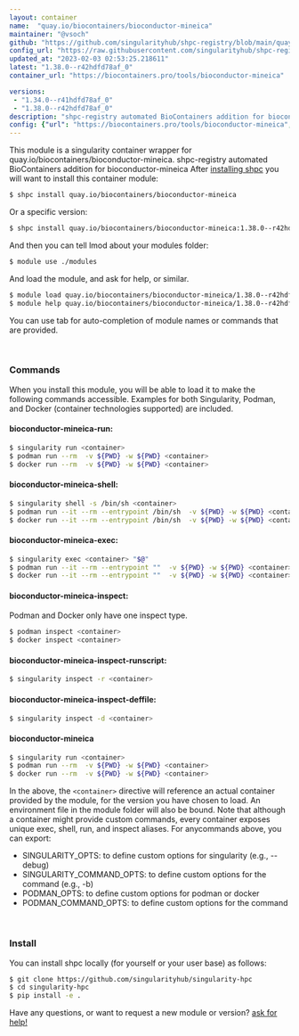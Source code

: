 ```yaml
---
layout: container
name:  "quay.io/biocontainers/bioconductor-mineica"
maintainer: "@vsoch"
github: "https://github.com/singularityhub/shpc-registry/blob/main/quay.io/biocontainers/bioconductor-mineica/container.yaml"
config_url: "https://raw.githubusercontent.com/singularityhub/shpc-registry/main/quay.io/biocontainers/bioconductor-mineica/container.yaml"
updated_at: "2023-02-03 02:53:25.218611"
latest: "1.38.0--r42hdfd78af_0"
container_url: "https://biocontainers.pro/tools/bioconductor-mineica"

versions:
 - "1.34.0--r41hdfd78af_0"
 - "1.38.0--r42hdfd78af_0"
description: "shpc-registry automated BioContainers addition for bioconductor-mineica"
config: {"url": "https://biocontainers.pro/tools/bioconductor-mineica", "maintainer": "@vsoch", "description": "shpc-registry automated BioContainers addition for bioconductor-mineica", "latest": {"1.38.0--r42hdfd78af_0": "sha256:530b1bcf4e754682d6b74bea76a0f00485e67e7118158951cdbcb4a8b72a551f"}, "tags": {"1.34.0--r41hdfd78af_0": "sha256:cb4165668a30a90d5a4cbb9a2d38d4cc4e527839b01259e754f70c06fd3361e2", "1.38.0--r42hdfd78af_0": "sha256:530b1bcf4e754682d6b74bea76a0f00485e67e7118158951cdbcb4a8b72a551f"}, "docker": "quay.io/biocontainers/bioconductor-mineica"}
---
```


This module is a singularity container wrapper for quay.io/biocontainers/bioconductor-mineica.
shpc-registry automated BioContainers addition for bioconductor-mineica
After [installing shpc](#install) you will want to install this container module:


```bash
$ shpc install quay.io/biocontainers/bioconductor-mineica
```

Or a specific version:

```bash
$ shpc install quay.io/biocontainers/bioconductor-mineica:1.38.0--r42hdfd78af_0
```

And then you can tell lmod about your modules folder:

```bash
$ module use ./modules
```

And load the module, and ask for help, or similar.

```bash
$ module load quay.io/biocontainers/bioconductor-mineica/1.38.0--r42hdfd78af_0
$ module help quay.io/biocontainers/bioconductor-mineica/1.38.0--r42hdfd78af_0
```

You can use tab for auto-completion of module names or commands that are provided.

<br>

### Commands

When you install this module, you will be able to load it to make the following commands accessible.
Examples for both Singularity, Podman, and Docker (container technologies supported) are included.

#### bioconductor-mineica-run:

```bash
$ singularity run <container>
$ podman run --rm  -v ${PWD} -w ${PWD} <container>
$ docker run --rm  -v ${PWD} -w ${PWD} <container>
```

#### bioconductor-mineica-shell:

```bash
$ singularity shell -s /bin/sh <container>
$ podman run --it --rm --entrypoint /bin/sh  -v ${PWD} -w ${PWD} <container>
$ docker run --it --rm --entrypoint /bin/sh  -v ${PWD} -w ${PWD} <container>
```

#### bioconductor-mineica-exec:

```bash
$ singularity exec <container> "$@"
$ podman run --it --rm --entrypoint ""  -v ${PWD} -w ${PWD} <container> "$@"
$ docker run --it --rm --entrypoint ""  -v ${PWD} -w ${PWD} <container> "$@"
```

#### bioconductor-mineica-inspect:

Podman and Docker only have one inspect type.

```bash
$ podman inspect <container>
$ docker inspect <container>
```

#### bioconductor-mineica-inspect-runscript:

```bash
$ singularity inspect -r <container>
```

#### bioconductor-mineica-inspect-deffile:

```bash
$ singularity inspect -d <container>
```



#### bioconductor-mineica

```bash
$ singularity run <container>
$ podman run --rm  -v ${PWD} -w ${PWD} <container>
$ docker run --rm  -v ${PWD} -w ${PWD} <container>
```


In the above, the `<container>` directive will reference an actual container provided
by the module, for the version you have chosen to load. An environment file in the
module folder will also be bound. Note that although a container
might provide custom commands, every container exposes unique exec, shell, run, and
inspect aliases. For anycommands above, you can export:

 - SINGULARITY_OPTS: to define custom options for singularity (e.g., --debug)
 - SINGULARITY_COMMAND_OPTS: to define custom options for the command (e.g., -b)
 - PODMAN_OPTS: to define custom options for podman or docker
 - PODMAN_COMMAND_OPTS: to define custom options for the command

<br>

### Install

You can install shpc locally (for yourself or your user base) as follows:

```bash
$ git clone https://github.com/singularityhub/singularity-hpc
$ cd singularity-hpc
$ pip install -e .
```

Have any questions, or want to request a new module or version? [ask for help!](https://github.com/singularityhub/singularity-hpc/issues)